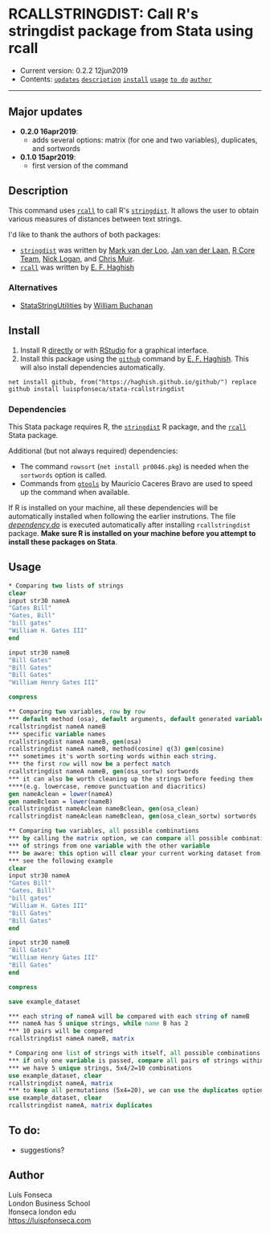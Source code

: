# RCALLSTRINGDIST: Call R's stringdist package from Stata using rcall
- Current version: 0.2.2 12jun2019
- Contents: [`updates`](#updates) [`description`](#description) [`install`](#install) [`usage`](#usage) [`to do`](#to-do) [`author`](#author)

-----------

## Major updates
* **0.2.0 16apr2019**:
	- adds several options: matrix (for one and two variables), duplicates, and sortwords
* **0.1.0 15apr2019**:
	- first version of the command

## Description
This command uses [`rcall`](https://github.com/haghish/rcall) to call R's [`stringdist`](https://github.com/markvanderloo/stringdist). It allows the user to obtain various measures of distances between text strings.

I'd like to thank the authors of both packages:
* [`stringdist`](https://github.com/markvanderloo/stringdist) was written by [Mark van der Loo](https://github.com/markvanderloo), [Jan van der Laan](https://github.com/djvanderlaan), [R Core Team](https://www.r-project.org/contributors.html), [Nick Logan](https://github.com/ugexe), and [Chris Muir](https://github.com/ChrisMuir).
* [`rcall`](https://github.com/haghish) was written by [E. F. Haghish](http://www.haghish.com/)

### Alternatives
- [StataStringUtilities](https://github.com/wbuchanan/StataStringUtilities) by [William Buchanan](https://github.com/wbuchanan)

## Install

1. Install R [directly](https://cran.r-project.org/) or with [RStudio](https://www.rstudio.com/products/rstudio/download/) for a graphical interface.
2. Install this package using the [`github`](https://github.com/haghish/github) command by [E. F. Haghish](http://www.haghish.com/). This will also install dependencies automatically.

```
net install github, from("https://haghish.github.io/github/") replace
github install luispfonseca/stata-rcallstringdist
```

### Dependencies
This Stata package requires R, the [`stringdist`](https://github.com/markvanderloo/stringdist) R package, and the [`rcall`](https://github.com/haghish/rcall) Stata package. 

Additional (but not always required) dependencies:
- The command `rowsort` (`net install pr0046.pkg`) is needed when the `sortwords` option is called. 
- Commands from [`gtools`](https://github.com/mcaceresb/stata-gtools) by Mauricio Caceres Bravo are used to speed up the command when available.

If R is installed on your machine, all these dependencies will be automatically installed when following the earlier instrutions. The file [_dependency.do_](https://github.com/luispfonseca/stata-rcallstringdist/blob/master/dependency.do) is executed automatically after installing `rcallstringdist` package. __Make sure R is installed on your machine before you attempt to install these packages on Stata__. 

## Usage
``` stata
* Comparing two lists of strings
clear
input str30 nameA
"Gates Bill"
"Gates, Bill"
"bill gates"
"William H. Gates III"
end

input str30 nameB
"Bill Gates"
"Bill Gates"
"Bill Gates"
"William Henry Gates III"

compress

** Comparing two variables, row by row
*** default method (osa), default arguments, default generated variable name
rcallstringdist nameA nameB
*** specific variable names
rcallstringdist nameA nameB, gen(osa)
rcallstringdist nameA nameB, method(cosine) q(3) gen(cosine)
*** sometimes it's worth sorting words within each string. 
*** the first row will now be a perfect match
rcallstringdist nameA nameB, gen(osa_sortw) sortwords
*** it can also be worth cleaning up the strings before feeding them 
****(e.g. lowercase, remove punctuation and diacritics)
gen nameAclean = lower(nameA)
gen nameBclean = lower(nameB)
rcallstringdist nameAclean nameBclean, gen(osa_clean)
rcallstringdist nameAclean nameBclean, gen(osa_clean_sortw) sortwords

** Comparing two variables, all possible combinations
*** by calling the matrix option, we can compare all possible combinations 
*** of strings from one variable with the other variable
*** be aware: this option will clear your current working dataset from memory
*** see the following example
clear
input str30 nameA
"Gates Bill"
"Gates, Bill"
"bill gates"
"William H. Gates III"
"Bill Gates"
"Bill Gates"
end

input str30 nameB
"Bill Gates"
"William Henry Gates III"
"Bill Gates"
end

compress

save example_dataset

*** each string of nameA will be compared with each string of nameB
*** nameA has 5 unique strings, while name B has 2
*** 10 pairs will be compared
rcallstringdist nameA nameB, matrix

* Comparing one list of strings with itself, all possible combinations
*** if only one variable is passed, compare all pairs of strings within
*** we have 5 unique strings, 5x4/2=10 combinations
use example_dataset, clear
rcallstringdist nameA, matrix
*** to keep all permutations (5x4=20), we can use the duplicates option
use example_dataset, clear
rcallstringdist nameA, matrix duplicates
```

## To do:
* suggestions?

## Author
Luís Fonseca
<br>London Business School
<br>lfonseca london edu
<br>https://luispfonseca.com
